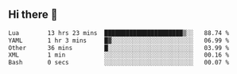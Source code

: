 ## Hi there 👋
<!--START_SECTION:waka-->

```txt
Lua        13 hrs 23 mins  ██████████████████████▒░░   88.74 %
YAML       1 hr 3 mins     █▓░░░░░░░░░░░░░░░░░░░░░░░   06.99 %
Other      36 mins         █░░░░░░░░░░░░░░░░░░░░░░░░   03.99 %
XML        1 min           ░░░░░░░░░░░░░░░░░░░░░░░░░   00.16 %
Bash       0 secs          ░░░░░░░░░░░░░░░░░░░░░░░░░   00.07 %
```

<!--END_SECTION:waka-->
